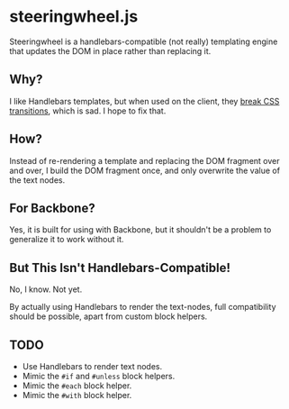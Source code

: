 steeringwheel.js
================

Steeringwheel is a handlebars-compatible (not really) templating engine that updates the DOM in place rather than replacing it.

Why?
----
I like Handlebars templates, but when used on the client, they [break CSS transitions](http://geon.github.io/programming/2013/05/11/client-side-templating-breaks-css-transitions/), which is sad. I hope to fix that.

How?
----
Instead of re-rendering a template and replacing the DOM fragment over and over, I build the DOM fragment once, and only overwrite the value of the text nodes.

For Backbone?
-------------
Yes, it is built for using with Backbone, but it shouldn't be a problem to generalize it to work without it.

But This Isn't Handlebars-Compatible!
-------------------------------------
No, I know. Not yet. 

By actually using Handlebars to render the text-nodes, full compatibility should be possible, apart from custom block helpers.

TODO
----
* Use Handlebars to render text nodes.
* Mimic the `#if` and `#unless` block helpers.
* Mimic the `#each` block helper.
* Mimic the `#with` block helper.